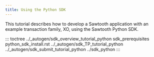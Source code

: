 ```yaml
---
title: Using the Python SDK
---
```


This tutorial describes how to develop a Sawtooth application with an
example transaction family, XO, using the Sawtooth Python SDK.

::: toctree
../\_autogen/sdk_overview_tutorial_python sdk_prerequisites
python_sdk_install.rst ../\_autogen/sdk_TP_tutorial_python
../\_autogen/sdk_submit_tutorial_python ../sdk_python
:::

